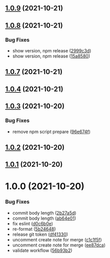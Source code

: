 ## [1.0.9](https://github.com/dieuhd/sonar-quality-gate/compare/v1.0.8...v1.0.9) (2021-10-21)

## [1.0.8](https://github.com/dieuhd/sonar-quality-gate/compare/v1.0.7...v1.0.8) (2021-10-21)


### Bug Fixes

* show version, npm release ([2999c3d](https://github.com/dieuhd/sonar-quality-gate/commit/2999c3d794562e0cca318836439e65673716f32f))
* show version, npm release ([15a8580](https://github.com/dieuhd/sonar-quality-gate/commit/15a85808ad71cbf5ab1c2e95294555ea2dacd531))

## [1.0.7](https://github.com/dieuhd/sonar-quality-gate/compare/v1.0.6...v1.0.7) (2021-10-21)

## [1.0.4](https://github.com/dieuhd/sonar-quality-gate/compare/v1.0.3...v1.0.4) (2021-10-21)

## [1.0.3](https://github.com/dieuhd/sonar-quality-gate/compare/v1.0.2...v1.0.3) (2021-10-20)


### Bug Fixes

* remove npm script prepare ([96e674f](https://github.com/dieuhd/sonar-quality-gate/commit/96e674f01bd37613f7c4f36e2b099ec34ff4b460))

## [1.0.2](https://github.com/dieuhd/sonar-quality-gate/compare/v1.0.1...v1.0.2) (2021-10-20)

## [1.0.1](https://github.com/dieuhd/sonar-quality-gate/compare/v1.0.0...v1.0.1) (2021-10-20)

# 1.0.0 (2021-10-20)


### Bug Fixes

* commit body length ([2b27a5d](https://github.com/dieuhd/sonar-quality-gate/commit/2b27a5df7bee35334d8f6c35999b6389552dab27))
* commit body length ([ab64e01](https://github.com/dieuhd/sonar-quality-gate/commit/ab64e01f44a5dae0826dc04f8485813096050302))
* fix eslint ([d0c6b0e](https://github.com/dieuhd/sonar-quality-gate/commit/d0c6b0e8c7bca954c72ffbb12a3b46393ce8ecff))
* re-format ([5b24648](https://github.com/dieuhd/sonar-quality-gate/commit/5b246488ffa13a038b1920b9eba6621a8a27e790))
* release git token ([df41330](https://github.com/dieuhd/sonar-quality-gate/commit/df41330d2add98f5cf218400948ac1528f107fa3))
* uncomment create note for merge ([c1c1f5f](https://github.com/dieuhd/sonar-quality-gate/commit/c1c1f5f1be6be6bd017544e3998ddadc981f54e3))
* uncomment create note for merge ([ee87dca](https://github.com/dieuhd/sonar-quality-gate/commit/ee87dca9d97c86ea71c19926c882885977cc7738))
* validate workflow ([56b93b2](https://github.com/dieuhd/sonar-quality-gate/commit/56b93b25a7985172c16dcea255a0234a894edca8))
